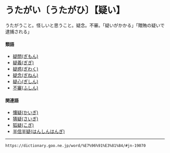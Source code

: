 # うたがい〔うたがひ〕【疑い】

うたがうこと。怪しいと思うこと。疑念。不審。「疑いがかかる」「贈賄の疑いで逮捕される」

#### 類語

-   [疑問(ぎもん)](https://dictionary.goo.ne.jp/word/%E7%96%91%E5%95%8F/#jn-54056)
-   [疑義(ぎぎ)](https://dictionary.goo.ne.jp/word/%E7%96%91%E7%BE%A9/#jn-50831)
-   [疑惑(ぎわく)](https://dictionary.goo.ne.jp/word/%E7%96%91%E6%83%91/#jn-58680)
-   [疑念(ぎねん)](https://dictionary.goo.ne.jp/word/%E7%96%91%E5%BF%B5/#jn-53334)
-   [疑心(ぎしん)](https://dictionary.goo.ne.jp/word/%E7%96%91%E5%BF%83/#jn-52038)
-   [不審(ふしん)](ふしん（不審）)

#### 関連語

-   [懐疑(かいぎ)](https://dictionary.goo.ne.jp/word/%E6%87%90%E7%96%91/#jn-35548)
-   [猜疑(さいぎ)](https://dictionary.goo.ne.jp/word/%E7%8C%9C%E7%96%91/#jn-84682)
-   [狐疑(こぎ)](https://dictionary.goo.ne.jp/word/%E7%8B%90%E7%96%91/#jn-76418)
-   [半信半疑(はんしんはんぎ)](https://dictionary.goo.ne.jp/word/%E5%8D%8A%E4%BF%A1%E5%8D%8A%E7%96%91/#jn-181411)

---
`https://dictionary.goo.ne.jp/word/%E7%96%91%E3%81%84/#jn-19070`